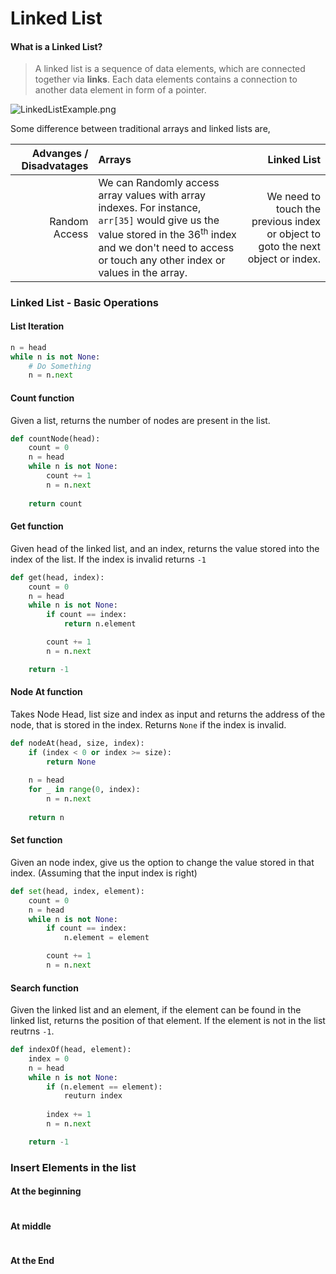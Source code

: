 # Linked List
#### What is a Linked List?
> A linked list is a sequence of data elements, which are connected together via **links**. Each data elements contains a connection to another data element in form of a pointer. 

![LinkedListExample.png](https://i.imgur.com/9I8jwnW.png)

Some difference between traditional arrays and linked lists are,

Advanges / Disadvatages | Arrays | Linked List
|---: | :---|---: |
Random Access | We can Randomly access array values with array indexes. For instance, `arr[35]` would give us the value stored in the 36<sup>th</sup> index and we don't need to access or touch any other index or values in the array.  | We need to touch the previous index or object to goto the next object or index.|


### Linked List - Basic Operations


#### List Iteration

```py
n = head
while n is not None:
    # Do Something
    n = n.next
```
#### Count function

Given a list, returns the number of nodes are present in the list.

```py
def countNode(head):
    count = 0
    n = head
    while n is not None:
        count += 1
        n = n.next
    
    return count
```
#### Get function
Given head of the linked list, and an index, returns the value stored into the index of the list. If the index is invalid returns `-1`

```py
def get(head, index):
    count = 0
    n = head
    while n is not None:
        if count == index:
            return n.element

        count += 1    
        n = n.next

    return -1
```

#### Node At function

Takes Node Head, list size and index as input and returns the address of the node, that is stored in the index. Returns `None` if the index is invalid.

```py
def nodeAt(head, size, index):
    if (index < 0 or index >= size):
        return None
    
    n = head
    for _ in range(0, index):
        n = n.next
    
    return n
```

#### Set function

Given an node index, give us the option to change the value stored in that index. (Assuming that the input index is right)

```py
def set(head, index, element):
    count = 0
    n = head
    while n is not None:
        if count == index:
            n.element = element

        count += 1
        n = n.next
```

#### Search function

Given the linked list and an element, if the element can be found in the linked list, returns the position of that element. If the element is not in the list reutrns `-1`.

```py
def indexOf(head, element):
    index = 0
    n = head
    while n is not None:
        if (n.element == element):
            reuturn index
        
        index += 1
        n = n.next

    return -1 
```

### Insert Elements in the list

#### At the beginning

```py

```

#### At middle

```py

```

#### At the End

```py

```

```py

```